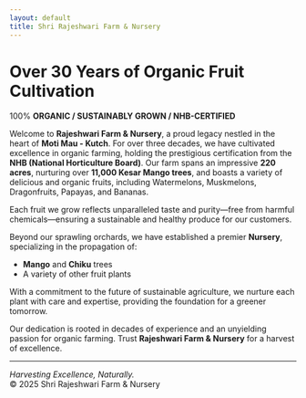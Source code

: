 ```yaml
---
layout: default
title: Shri Rajeshwari Farm & Nursery
---
```


# Over 30 Years of Organic Fruit Cultivation
  
100% **ORGANIC / SUSTAINABLY GROWN / NHB-CERTIFIED**

Welcome to **Rajeshwari Farm & Nursery**, a proud legacy nestled in the heart of **Moti Mau - Kutch**. For over three decades, we have cultivated excellence in organic farming, holding the prestigious certification from the **NHB (National Horticulture Board)**. Our farm spans an impressive **220 acres**, nurturing over **11,000 Kesar Mango trees**, and boasts a variety of delicious and organic fruits, including Watermelons, Muskmelons, Dragonfruits, Papayas, and Bananas.

Each fruit we grow reflects unparalleled taste and purity—free from harmful chemicals—ensuring a sustainable and healthy produce for our customers.

Beyond our sprawling orchards, we have established a premier **Nursery**, specializing in the propagation of:
- **Mango** and **Chiku** trees  
- A variety of other fruit plants  

With a commitment to the future of sustainable agriculture, we nurture each plant with care and expertise, providing the foundation for a greener tomorrow.

Our dedication is rooted in decades of experience and an unyielding passion for organic farming. Trust **Rajeshwari Farm & Nursery** for a harvest of excellence.

---

*Harvesting Excellence, Naturally.*  
&copy; 2025 Shri Rajeshwari Farm & Nursery
